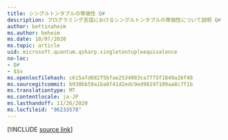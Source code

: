 ```yaml
---
title: シングルトンタプルの等価性 Q#
description: プログラミング言語におけるシングルトンタプルの等価性について説明 Q# します。
author: bettinaheim
ms.author: beheim
ms.date: 10/07/2020
ms.topic: article
uid: microsoft.quantum.qsharp.singletontupleequivalence
no-loc:
- Q#
- $$v
ms.openlocfilehash: c615afd682f5bfae2534983ca7775f1849a26f48
ms.sourcegitcommit: b930bb59a1ba8f41d2edc9ed98197109aa8c7f1b
ms.translationtype: MT
ms.contentlocale: ja-JP
ms.lasthandoff: 11/26/2020
ms.locfileid: "96233578"
---
```

<!---
# Types in Q#
-->

[!INCLUDE [source link](~/includes/qsharp-language/Specifications/Language/4_TypeSystem/SingletonTupleEquivalence.md)]

